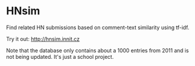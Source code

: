 HNsim
===

Find related HN submissions based on comment-text similarity using tf-idf.

Try it out: <http://hnsim.innit.cz>

Note that the database only contains about a 1000 entries from 2011 and is not being updated. It's just a school project.
